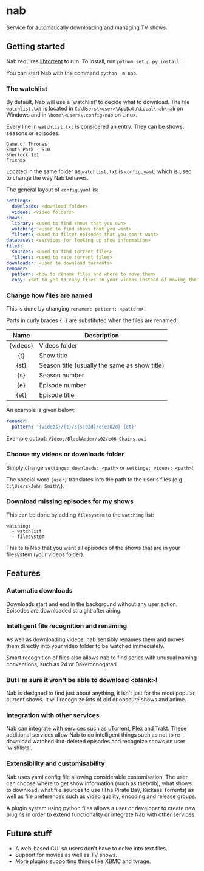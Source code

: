 nab
===

Service for automatically downloading and managing TV shows.


Getting started
-------------------

Nab requires [libtorrent](http://www.libtorrent.org/) to run.
To install, run `python setup.py install`.

You can start Nab with the command `python -m nab`.

### The watchlist

By default, Nab will use a 'watchlist' to decide what to download. The file `watchlist.txt` is located in `C:\Users\<user>\AppData\Local\nab\nab` on Windows and in `\home\<user>\.config\nab` on Linux.

Every line in `watchlist.txt` is considered an entry. They can be shows, seasons or episodes:

```
Game of Thrones
South Park - S10
Sherlock 1x1
Friends
```

Located in the same folder as `watchlist.txt` is `config.yaml`, which is used to change the way Nab behaves.

The general layout of `config.yaml` is:

```yaml
settings:
  downloads: <download folder>
  videos: <video folders>
shows:
  library: <used to find shows that you own>
  watching: <used to find shows that you want>
  filters: <used to filter episodes that you don't want>
databases: <services for looking up show information>
files:
  sources: <used to find torrent files>
  filters: <used to rate torrent files>
downloader: <used to download torrents>
renamer:
  pattern: <how to rename files and where to move them>
  copy: <set to yes to copy files to your videos instead of moving them>
```

### Change how files are named

This is done by changing `renamer: pattern: <pattern>`.

Parts in curly braces `{ }` are substituted when the files are renamed:

| Name     | Description    |
| :------: | -------------- |
| {videos} | Videos folder  |
| {t}      | Show title     |
| {st}     | Season title (usually the same as show title) |
| {s}      | Season number  |
| {e}      | Episode number |
| {et}     | Episode title  |

An example is given below:


```yaml
renamer:
  pattern: '{videos}/{t}/s{s:02d}/e{e:02d} {et}'
```

Example output: `Videos/BlackAdder/s02/e06 Chains.avi`

### Choose my videos or downloads folder

Simply change `settings: downloads: <path>` or `settings: videos: <path>`!

The special word `{user}` translates into the path to the user's files (e.g. `C:\Users\John Smith\`).


### Download missing episodes for my shows

This can be done by adding `filesystem` to the `watching` list:

```
watching:
  - watchlist
  - filesystem
```

This tells Nab that you want all episodes of the shows that are in your filesystem (your videos folder).


Features
-------


### Automatic downloads

Downloads start and end in the background without any user action. Episodes are downloaded straight after airing.


### Intelligent file recognition and renaming

As well as downloading videos, nab sensibly renames them and moves them directly into your video folder to be watched immediately.

Smart recognition of files also allows nab to find series with unusual naming conventions, such as 24 or Bakemonogatari.


### But I'm sure it won't be able to download \<blank\>!

Nab is designed to find just about anything, it isn't just for the most popular, current shows. It will recognize lots of old or obscure shows and anime.


### Integration with other services

Nab can integrate with services such as uTorrent, Plex and Trakt. These additional services allow Nab to do intelligent things such as not to re-download watched-but-deleted episodes and recognize shows on user 'wishlists'.


### Extensibility and customisability

Nab uses yaml config file allowing considerable customisation. The user can choose where to get show information (such as thetvdb), what shows to download, what file sources to use (The Pirate Bay, Kickass Torrents) as well as file preferences such as video quality, encoding and release groups.

A plugin system using python files allows a user or developer to create new plugins in order to extend functionality or integrate Nab with other services.


Future stuff
-------------

- A web-based GUI so users don't have to delve into text files.
- Support for movies as well as TV shows.
- More plugins supporting things like XBMC and tvrage.

